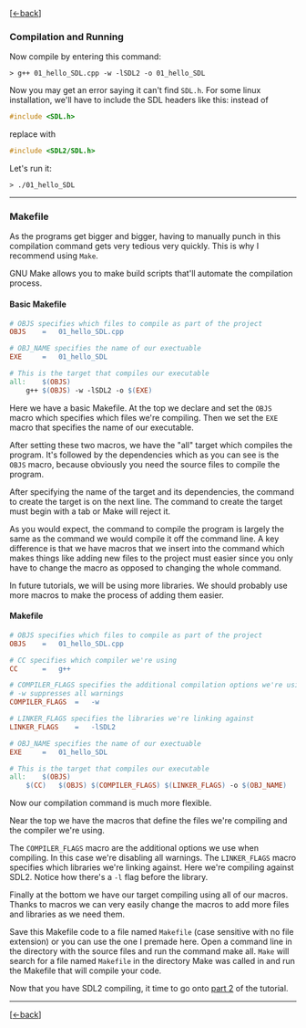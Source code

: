 [[<-back](./INSTALLATION-LINUX.md)]

### Compilation and Running

Now compile by entering this command:
``` Shell
> g++ 01_hello_SDL.cpp -w -lSDL2 -o 01_hello_SDL
```
Now you may get an error saying it can't find `SDL.h`. For some linux installation, we'll have to include the SDL headers like this:
instead of
``` C++
#include <SDL.h>
```
replace with
``` C++
#include <SDL2/SDL.h>
```
Let's run it:
``` Shell
> ./01_hello_SDL
```
 
------
### Makefile
As the programs get bigger and bigger, having to manually punch in this compilation command gets very tedious very quickly. This is why I recommend using `Make`.

GNU Make allows you to make build scripts that'll automate the compilation process.

#### Basic Makefile
``` Makefile
# OBJS specifies which files to compile as part of the project
OBJS    =   01_hello_SDL.cpp

# OBJ_NAME specifies the name of our exectuable
EXE     =   01_hello_SDL

# This is the target that compiles our executable
all:    $(OBJS)
    g++ $(OBJS) -w -lSDL2 -o $(EXE)
```
Here we have a basic Makefile. At the top we declare and set the `OBJS` macro which specifies which files we're compiling. Then we set the `EXE` macro that specifies the name of our executable.

After setting these two macros, we have the "all" target which compiles the program. It's followed by the dependencies which as you can see is the `OBJS` macro, because obviously you need the source files to compile the program.

After specifying the name of the target and its dependencies, the command to create the target is on the next line. The command to create the target must begin with a tab or Make will reject it.

As you would expect, the command to compile the program is largely the same as the command we would compile it off the command line. A key difference is that we have macros that we insert into the command which makes things like adding new files to the project must easier since you only have to change the macro as opposed to changing the whole command.

In future tutorials, we will be using more libraries. We should probably use more macros to make the process of adding them easier.

#### Makefile
``` Makefile
# OBJS specifies which files to compile as part of the project
OBJS    =   01_hello_SDL.cpp

# CC specifies which compiler we're using
CC      =   g++

# COMPILER_FLAGS specifies the additional compilation options we're using
# -w suppresses all warnings
COMPILER_FLAGS  =   -w

# LINKER_FLAGS specifies the libraries we're linking against
LINKER_FLAGS    =   -lSDL2

# OBJ_NAME specifies the name of our exectuable
EXE     =   01_hello_SDL

# This is the target that compiles our executable
all:    $(OBJS)
    $(CC)   $(OBJS) $(COMPILER_FLAGS) $(LINKER_FLAGS) -o $(OBJ_NAME)
```
Now our compilation command is much more flexible.

Near the top we have the macros that define the files we're compiling and the compiler we're using.

The `COMPILER_FLAGS` macro are the additional options we use when compiling. In this case we're disabling all warnings.
The `LINKER_FLAGS` macro specifies which libraries we're linking against. Here we're compiling against SDL2. Notice how there's a `-l` flag before the library.

Finally at the bottom we have our target compiling using all of our macros. Thanks to macros we can very easily change the macros to add more files and libraries as we need them.

Save this Makefile code to a file named `Makefile` (case sensitive with no file extension) or you can use the one I premade here. Open a command line in the directory with the source files and run the command make all. `Make` will search for a file named `Makefile` in the directory Make was called in and run the Makefile that will compile your code.

Now that you have SDL2 compiling, it time to go onto [part 2](../lesson-02/README.md) of the tutorial.

------
[[<-back](./INSTALLATION-LINUX.md)]